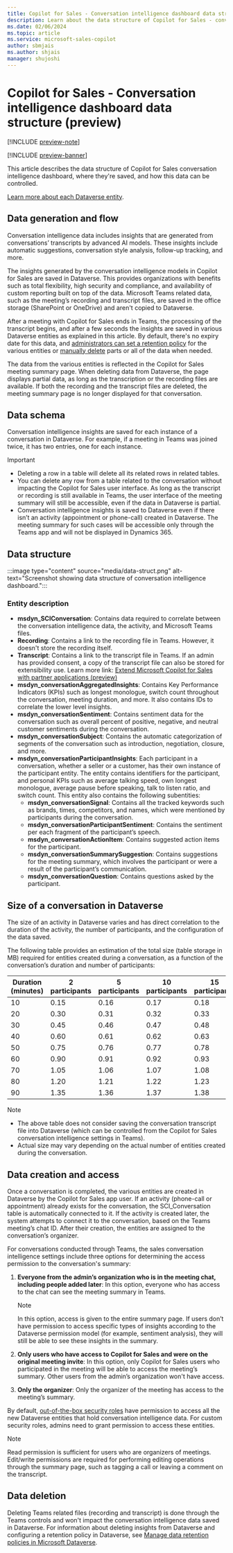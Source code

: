 ```yaml
---
title: Copilot for Sales - Conversation intelligence dashboard data structure
description: Learn about the data structure of Copilot for Sales - conversation intelligence dashboard, where they're saved, and how this data can be controlled.
ms.date: 02/06/2024
ms.topic: article
ms.service: microsoft-sales-copilot
author: sbmjais
ms.author: shjais
manager: shujoshi
---
```


# Copilot for Sales - Conversation intelligence dashboard data structure (preview)

[!INCLUDE [preview-note](includes/preview-note.md)]

[!INCLUDE [preview-banner](includes/preview-banner.md)]

This article describes the data structure of Copilot for Sales conversation intelligence dashboard, where they're saved, and how this data can be controlled.

[Learn more about each Dataverse entity](#entity-description).

## Data generation and flow

Conversation intelligence data includes insights that are generated from conversations’ transcripts by advanced AI models. These insights include automatic suggestions, conversation style analysis, follow-up tracking, and more.

The insights generated by the conversation intelligence models in Copilot for Sales are saved in Dataverse. This provides organizations with benefits such as total flexibility, high security and compliance, and availability of custom reporting built on top of the data. Microsoft Teams related data, such as the meeting’s recording and transcript files, are saved in the office storage (SharePoint or OneDrive) and aren't copied to Dataverse.

After a meeting with Copilot for Sales ends in Teams, the processing of the transcript begins, and after a few seconds the insights are saved in various Dataverse entities as explained in this article. By default, there's no expiry date for this data, and [administrators can set a retention policy](/power-apps/maker/data-platform/data-retention-manage) for the various entities or [manually delete](/power-platform/admin/delete-bulk-records) parts or all of the data when needed.

The data from the various entities is reflected in the Copilot for Sales meeting summary page. When deleting data from Dataverse, the page displays partial data, as long as the transcription or the recording files are available. If both the recording and the transcript files are deleted, the meeting summary page is no longer displayed for that conversation. 

## Data schema

Conversation intelligence insights are saved for each instance of a conversation in Dataverse. For example, if a meeting in Teams was joined twice, it has two entries, one for each instance.

> [!IMPORTANT]
> - Deleting a row in a table will delete all its related rows in related tables.  
> - You can delete any row from a table related to the conversation without impacting the Copilot for Sales user interface. As long as the transcript or recording is still available in Teams, the user interface of the meeting summary will still be accessible, even if the data in Dataverse is partial.
> - Conversation intelligence insights is saved to Dataverse even if there isn’t an activity (appointment or phone-call) created in Dataverse. The meeting summary for such cases will be accessible only through the Teams app and will not be displayed in Dynamics 365.

## Data structure

:::image type="content" source="media/data-struct.png" alt-text="Screenshot showing data structure of conversation intelligence dashboard.":::

### Entity description

- **msdyn_SCIConversation**: Contains data required to correlate between the conversation intelligence data, the activity, and Microsoft Teams files.
- **Recording**: Contains a link to the recording file in Teams. However, it doesn't store the recording itself.
- **Transcript**: Contains a link to the transcript file in Teams. If an admin has provided consent, a copy of the transcript file can also be stored for extensibility use. Learn more link: [Extend Microsoft Copilot for Sales with partner applications (preview)](extend-sales-copilot.md)
- **msdyn_conversationAggregatedInsights**: Contains Key Performance Indicators (KPIs) such as longest monologue, switch count throughout the conversation, meeting duration, and more. It also contains IDs to correlate the lower level insights.
- **msdyn_conversationSentiment**: Contains sentiment data for the conversation such as overall percent of positive, negative, and neutral customer sentiments during the conversation.
- **msdyn_conversationSubject**: Contains the automatic categorization of segments of the conversation such as introduction, negotiation, closure, and more.
- **msdyn_conversationParticipantInsights**: Each participant in a conversation, whether a seller or a customer, has their own instance of the participant entity. The entity contains identifiers for the participant, and personal KPIs such as average talking speed, own longest monologue, average pause before speaking, talk to listen ratio, and switch count. This entity also contains the following subentities:
    - **msdyn_conversationSignal**: Contains all the tracked keywords such as brands, times, competitors, and names, which were mentioned by participants during the conversation.
    - **msdyn_conversationParticipantSentiment**: Contains the sentiment per each fragment of the participant’s speech.
    - **msdyn_conversationActionItem**: Contains suggested action items for the participant.
    - **msdyn_conversationSummarySuggestion**: Contains suggestions for the meeting summary, which involves the participant or were a result of the participant’s communication.
    - **msdyn_conversationQuestion**: Contains questions asked by the participant. 

## Size of a conversation in Dataverse 

The size of an activity in Dataverse varies and has direct correlation to the duration of the activity, the number of participants, and the configuration of the data saved.

The following table provides an estimation of the total size (table storage in MB) required for entities created during a conversation, as a function of the conversation’s duration and number of participants:

| Duration (minutes) | 2 participants | 5 participants| 10 participants | 15 participants | 20 participants |
|---|---|---|---|---|---|
| 10 | 0.15 | 0.16 | 0.17 | 0.18 | 0.20 |
| 20 | 0.30 | 0.31 | 0.32 | 0.33 | 0.35 |
| 30 | 0.45 | 0.46 | 0.47 | 0.48 | 0.49 |
| 40 | 0.60 | 0.61 | 0.62 | 0.63 | 0.64 |
| 50 | 0.75 | 0.76 | 0.77 | 0.78 | 0.79 |
| 60 | 0.90 | 0.91 | 0.92 | 0.93 | 0.94 |
| 70 | 1.05 | 1.06 | 1.07 | 1.08 | 1.09 |
| 80 | 1.20 | 1.21 | 1.22 | 1.23 | 1.24 |
| 90 | 1.35 | 1.36 | 1.37 | 1.38 | 1.39 |


> [!NOTE]
> - The above table does not consider saving the conversation transcript file into Dataverse (which can be controlled from the Copilot for Sales conversation intelligence settings in Teams).
> - Actual size may vary depending on the actual number of entities created during the conversation.

## Data creation and access

Once a conversation is completed, the various entities are created in Dataverse by the Copilot for Sales app user. If an activity (phone-call or appointment) already exists for the conversation, the SCI_Conversation table is automatically connected to it. If the activity is created later, the system attempts to connect it to the conversation, based on the Teams meeting’s chat ID. After their creation, the entities are assigned to the conversation’s organizer. 

For conversations conducted through Teams, the sales conversation intelligence settings include three options for determining the access permission to the conversation's summary:

1.	**Everyone from the admin’s organization who is in the meeting chat, including people added later**: In this option, everyone who has access to the chat can see the meeting summary in Teams. 

    > [!NOTE]
    > In this option, access is given to the entire summary page. If users don’t have permission to access specific types of insights according to the Dataverse permission model (for example, sentiment analysis), they will still be able to see these insights in the summary.

2.	**Only users who have access to Copilot for Sales and were on the original meeting invite**: In this option, only Copilot for Sales users who participated in the meeting will be able to access the meeting’s summary. Other users from the admin’s organization won't have access.

3.	**Only the organizer**: Only the organizer of the meeting has access to the meeting’s summary.

By default, [out-of-the-box security roles](introduction.md#role-requirements) have permission to access all the new Dataverse entities that hold conversation intelligence data. For custom security roles, admins need to grant permission to access these entities. 

> [!NOTE]
> Read permission is sufficient for users who are organizers of meetings. Edit/write permissions are required for performing editing operations through the summary page, such as tagging a call or leaving a comment on the transcript.

## Data deletion

Deleting Teams related files (recording and transcript) is done through the Teams controls and won't impact the conversation intelligence data saved in Dataverse. For information about deleting insights from Dataverse and configuring a retention policy in Dataverse, see [Manage data retention policies in Microsoft Dataverse](/power-apps/maker/data-platform/data-retention-manage).
